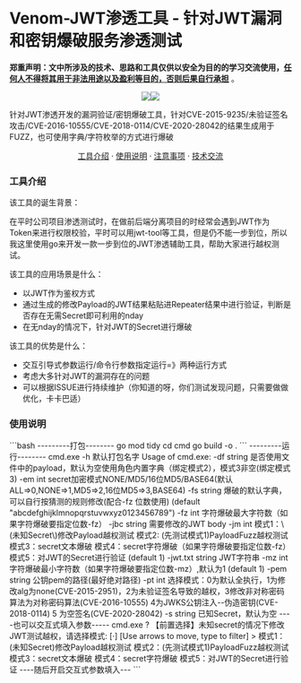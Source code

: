 # Venom-JWT渗透工具 - 针对JWT漏洞和密钥爆破服务渗透测试
**郑重声明：文中所涉及的技术、思路和工具仅供以安全为目的的学习交流使用，<u>任何人不得将其用于非法用途以及盈利等目的，否则后果自行承担</u>** 。
<p align="center"><a href="https://opensource.org/licenses/MIT"><img src="https://img.shields.io/badge/license-MIT-_red.svg"></a><a href="https://github.com/z-bool/Venom-JWT"><img  src="https://goreportcard.com/badge/github.com/projectdiscovery/httpx"></a></p>
针对JWT渗透开发的漏洞验证/密钥爆破工具，针对CVE-2015-9235/未验证签名攻击/CVE-2016-10555/CVE-2018-0114/CVE-2020-28042的结果生成用于FUZZ，也可使用字典/字符枚举的方式进行爆破
<p align="center"><a href="#install">工具介绍</a> · <a href="#tall">使用说明</a> · <a href="#notice">注意事项</a> · <a href="#communicate">技术交流</a></p>
<div id="install"></div>
<h3>工具介绍</h3>
该工具的诞生背景：

在平时公司项目渗透测试时，在做前后端分离项目的时经常会遇到JWT作为Token来进行权限校验，平时可以用jwt-tool等工具，但是仍不能一步到位，所以我这里使用go来开发一款一步到位的JWT渗透辅助工具，帮助大家进行越权测试。

该工具的应用场景是什么：

- 以JWT作为鉴权方式
- 通过生成的修改Payload的JWT结果粘贴进Repeater结果中进行验证，判断是否存在无需Secret即可利用的nday
- 在无nday的情况下，针对JWT的Secret进行爆破

该工具的优势是什么：
- 交互引导式参数运行/命令行参数指定运行=》两种运行方式
- 考虑大多针对JWT的漏洞存在的问题
- 可以根据ISSUE进行持续维护（你知道的呀，你们测试发现问题，只需要做做优化，卡卡巴适）

<div id= "tall"></div>

<h3>使用说明</h3>
```bash
---------打包--------
go mod tidy
cd cmd
go build -o .
```
---------运行--------
cmd.exe -h  默认打包名字
Usage of cmd.exe:
  -df string
        是否使用文件中的payload，默认为空使用角色内置字典（绑定模式2），模式3非空(绑定模式3)
  -em int
        secret加密模式NONE/MD5/16位MD5/BASE64(默认ALL=>0,NONE=>1,MD5=>2,16位MD5=>3,BASE64)
  -fs string
        爆破的默认字典，可以自行按猜测的规则修改(配合-fz 位数使用) (default "abcdefghijklmnopqrstuvwxyz0123456789")
  -fz int
        字符爆破最大字符数（如果字符爆破要指定位数-fz）
  -jbc string
        需要修改的JWT body
  -jm int
        模式1：\(未知Secret\)修改Payload越权测试 模式2: (先测试模式1)PayloadFuzz越权测试 模式3：secret文本爆破 模式4：secret字符爆破（如果字符爆破要指定位数-fz）模式5：对JWT的Secret进行验证 (default 1)
  -jwt.txt string
        JWT字符串
  -mz int
        字符爆破最小字符数（如果字符爆破要指定位数-mz）,默认为1 (default 1)
  -pem string
        公钥pem的路径(最好绝对路径)
  -pt int
        选择模式：0为默认全执行，1为修改alg为none(CVE-2015-2951)，2为未验证签名导致的越权，3修改非对称密码算法为对称密码算法(CVE-2016-10555) 4为JWKS公钥注入--伪造密钥(CVE-2018-0114) 5 为空签名(CVE-2020-28042)
  -s string
        已知Secret，默认为空
----也可以交互式填入参数-----
cmd.exe
? 【前置选择】未知secret的情况下修改JWT测试越权，请选择模式:
[·]  [Use arrows to move, type to filter]
> 模式1：(未知Secret)修改Payload越权测试
  模式2：(先测试模式1)PayloadFuzz越权测试
  模式3：secret文本爆破
  模式4：secret字符爆破
  模式5：对JWT的Secret进行验证
----随后开启交互式参数填入---
```
